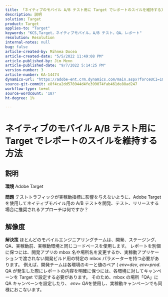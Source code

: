 ```yaml
---
title: 「ネイティブのモバイル A/B テスト用に Target でレポートのスイルを維持する方法」
description: 説明
solution: Target
product: Target
applies-to: "Target"
keywords: "KCS,Target，ネイティブモバイル，A/B テスト，QA，レポート"
resolution: Resolution
internal-notes: null
bug: false
article-created-by: Mihnea Docea
article-created-date: "5/5/2022 11:49:08 PM"
article-published-by: Jim Menn
article-published-date: "9/7/2022 5:14:25 PM"
version-number: 3
article-number: KA-14474
dynamics-url: "https://adobe-ent.crm.dynamics.com/main.aspx?forceUCI=1&pagetype=entityrecord&etn=knowledgearticle&id=5a7119f3-cdcc-ec11-a7b5-6045bd00dbbc"
source-git-commit: e8f4ca2dd578944d4fe399074fab461de88ad247
workflow-type: tm+mt
source-wordcount: '187'
ht-degree: 1%

---
```


# ネイティブのモバイル A/B テスト用に Target でレポートのスイルを維持する方法

## 説明


<b>環境</b>
Adobe Target

<b>問題</b>
テストトラフィックが実稼動指標に影響を与えないように、Adobe Targetを使用してネイティブモバイル用の A/B テストを開発、テスト、リリースする場合に推奨されるアプローチは何ですか？


## 解像度


<b>解決策</b>
ほとんどのモバイルエンジニアリングチームは、開発、ステージング、QA、実稼動前、実稼動環境と同じコードベースを使用します。
レポートを別個に保つには、開発アプリの mbox 名や場所名を変更するか、実稼動アプリケーションで渡されない開発ビルド用の特定の mbox パラメーターを持つ必要があります。
例えば、開発チームは各環境のキーと値のペア ( *env=dev, env=prod*.
QA が発生した際にレポートの内容を明確に保つには、各環境に対してキャンペーンを Target で設定する必要があります。
そのため、mbox の場所「QA」に QA キャンペーンを設定したり、 *env= QA*&#x200B;を使用し、実稼動キャンペーンでも同様におこないます。
